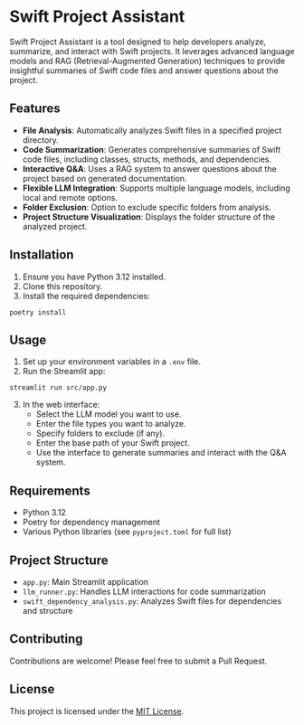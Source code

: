 # Swift Project Assistant

Swift Project Assistant is a tool designed to help developers analyze, summarize, and interact with Swift projects. It leverages advanced language models and RAG (Retrieval-Augmented Generation) techniques to provide insightful summaries of Swift code files and answer questions about the project.

## Features

- **File Analysis**: Automatically analyzes Swift files in a specified project directory.
- **Code Summarization**: Generates comprehensive summaries of Swift code files, including classes, structs, methods, and dependencies.
- **Interactive Q&A**: Uses a RAG system to answer questions about the project based on generated documentation.
- **Flexible LLM Integration**: Supports multiple language models, including local and remote options.
- **Folder Exclusion**: Option to exclude specific folders from analysis.
- **Project Structure Visualization**: Displays the folder structure of the analyzed project.

## Installation

1. Ensure you have Python 3.12 installed.
2. Clone this repository.
3. Install the required dependencies:

```
poetry install
```

## Usage

1. Set up your environment variables in a `.env` file.
2. Run the Streamlit app:

```
streamlit run src/app.py
```

3. In the web interface:
   - Select the LLM model you want to use.
   - Enter the file types you want to analyze.
   - Specify folders to exclude (if any).
   - Enter the base path of your Swift project.
   - Use the interface to generate summaries and interact with the Q&A system.

## Requirements

- Python 3.12
- Poetry for dependency management
- Various Python libraries (see `pyproject.toml` for full list)

## Project Structure

- `app.py`: Main Streamlit application
- `llm_runner.py`: Handles LLM interactions for code summarization
- `swift_dependency_analysis.py`: Analyzes Swift files for dependencies and structure

## Contributing

Contributions are welcome! Please feel free to submit a Pull Request.

## License

This project is licensed under the [MIT License](LICENSE).
